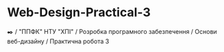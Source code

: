 # Web-Design-Practical-3
✒️ / "ППФК" НТУ "ХПІ" / Розробка програмного забезпечення / Основи веб-дизайну / Практична робота 3
